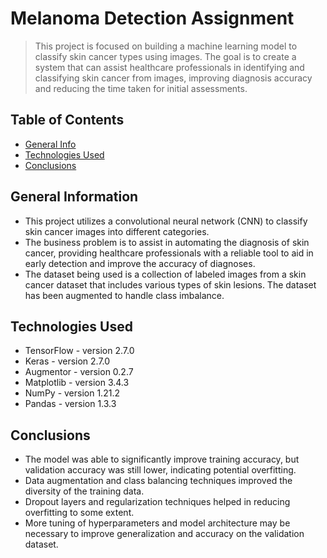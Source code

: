 # Melanoma Detection Assignment
> This project is focused on building a machine learning model to classify skin cancer types using images. The goal is to create a system that can assist healthcare professionals in identifying and classifying skin cancer from images, improving diagnosis accuracy and reducing the time taken for initial assessments.

## Table of Contents
* [General Info](#general-information)
* [Technologies Used](#technologies-used)
* [Conclusions](#conclusions)

## General Information
- This project utilizes a convolutional neural network (CNN) to classify skin cancer images into different categories.
- The business problem is to assist in automating the diagnosis of skin cancer, providing healthcare professionals with a reliable tool to aid in early detection and improve the accuracy of diagnoses.
- The dataset being used is a collection of labeled images from a skin cancer dataset that includes various types of skin lesions. The dataset has been augmented to handle class imbalance.

## Technologies Used
- TensorFlow - version 2.7.0
- Keras - version 2.7.0
- Augmentor - version 0.2.7
- Matplotlib - version 3.4.3
- NumPy - version 1.21.2
- Pandas - version 1.3.3
  
## Conclusions
- The model was able to significantly improve training accuracy, but validation accuracy was still lower, indicating potential overfitting.
- Data augmentation and class balancing techniques improved the diversity of the training data.
- Dropout layers and regularization techniques helped in reducing overfitting to some extent.
- More tuning of hyperparameters and model architecture may be necessary to improve generalization and accuracy on the validation dataset.
